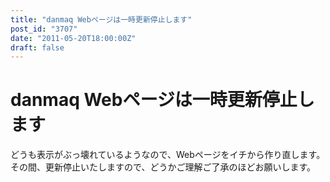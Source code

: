 ```yaml
---
title: "danmaq Webページは一時更新停止します"
post_id: "3707"
date: "2011-05-20T18:00:00Z"
draft: false
---
```


# danmaq Webページは一時更新停止します

どうも表示がぶっ壊れているようなので、Webページをイチから作り直します。その間、更新停止いたしますので、どうかご理解ご了承のほどお願いします。
